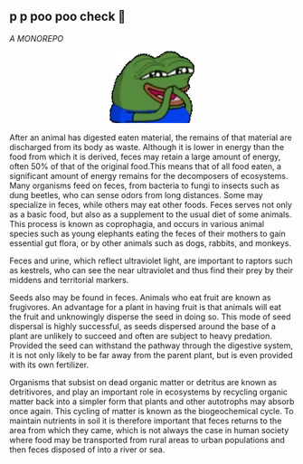 ## p p poo poo check 💩
*A MONOREPO*
<p align='center'>
  <img src="https://raw.githubusercontent.com/somnek/pee-pee-poo-poo/41ad1843e86885b73110676f841c68d18161d5e5/src/ezgif-1-3e21ae1fa3.gif"/>
</p>

After an animal has digested eaten material, the remains of that material are discharged from its body as waste. Although it is lower in energy than the food from which it is derived, feces may retain a large amount of energy, often 50% of that of the original food.This means that of all food eaten, a significant amount of energy remains for the decomposers of ecosystems. Many organisms feed on feces, from bacteria to fungi to insects such as dung beetles, who can sense odors from long distances. Some may specialize in feces, while others may eat other foods. Feces serves not only as a basic food, but also as a supplement to the usual diet of some animals. This process is known as coprophagia, and occurs in various animal species such as young elephants eating the feces of their mothers to gain essential gut flora, or by other animals such as dogs, rabbits, and monkeys.

Feces and urine, which reflect ultraviolet light, are important to raptors such as kestrels, who can see the near ultraviolet and thus find their prey by their middens and territorial markers.

Seeds also may be found in feces. Animals who eat fruit are known as frugivores. An advantage for a plant in having fruit is that animals will eat the fruit and unknowingly disperse the seed in doing so. This mode of seed dispersal is highly successful, as seeds dispersed around the base of a plant are unlikely to succeed and often are subject to heavy predation. Provided the seed can withstand the pathway through the digestive system, it is not only likely to be far away from the parent plant, but is even provided with its own fertilizer.

Organisms that subsist on dead organic matter or detritus are known as detritivores, and play an important role in ecosystems by recycling organic matter back into a simpler form that plants and other autotrophs may absorb once again. This cycling of matter is known as the biogeochemical cycle. To maintain nutrients in soil it is therefore important that feces returns to the area from which they came, which is not always the case in human society where food may be transported from rural areas to urban populations and then feces disposed of into a river or sea.
